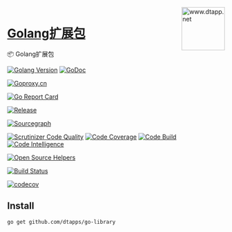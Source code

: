 <img align="right" width="100" src="https://kodo-cdn.dtapp.net/04/999e9f2f06d396968eacc10ce9bc8a.png" alt="www.dtapp.net"/>

<h1 align="left"><a href="https://www.dtapp.net/">Golang扩展包</a></h1>

📦 Golang扩展包

[comment]: <> (go)
[![Golang Version](https://img.shields.io/badge/golang-%3E%3D1.6-8892BF.svg)](https://golang.google.cn/)
[![GoDoc](https://pkg.go.dev/badge/github.com/dtapps/go-library?status.svg)](https://pkg.go.dev/github.com/dtapps/go-library?tab=doc)

[comment]: <> (goproxy.cn)
[![Goproxy.cn](https://goproxy.cn/stats/github.com/dtapps/go-library/badges/download-count.svg)](https://goproxy.cn)

[comment]: <> (goreportcard.com)
[![Go Report Card](https://goreportcard.com/badge/github.com/dtapps/go-library)](https://goreportcard.com/report/github.com/dtapps/go-library)

[comment]: <> (github.com)
[![Release](https://img.shields.io/github/release/dtapps/go-library.svg?style=flat-square)](https://github.com/dtapps/go-library/releases)

[comment]: <> (sourcegraph.com)
[![Sourcegraph](https://sourcegraph.com/github.com/dtapps/go-library/-/badge.svg)](https://sourcegraph.com/github.com/dtapps/go-library?badge)

[comment]: <> (scrutinizer-ci.com)
[![Scrutinizer Code Quality](https://scrutinizer-ci.com/g/dtapps/go-library/badges/quality-score.png?b=master)](https://scrutinizer-ci.com/g/dtapps/go-library/?branch=master)
[![Code Coverage](https://scrutinizer-ci.com/g/dtapps/go-library/badges/coverage.png?b=master)](https://scrutinizer-ci.com/g/dtapps/go-library/?branch=master)
[![Code Build](https://scrutinizer-ci.com/g/dtapps/go-library/badges/build.png?b=master)](https://scrutinizer-ci.com/g/dtapps/go-library/?branch=master)
[![Code Intelligence](https://scrutinizer-ci.com/g/dtapps/go-library/badges/code-intelligence.svg?b=master)](https://scrutinizer-ci.com/g/dtapps/go-library/?branch=master)

[comment]: <> (www.codetriage.com)
[![Open Source Helpers](https://www.codetriage.com/dtapps/go-library/badges/users.svg)](https://www.codetriage.com/dtapps/go-library)

[comment]: <> (www.travis-ci.com)
[![Build Status](https://api.travis-ci.com/dtapps/go-library.svg?branch=master)](https://www.travis-ci.com/github/dtapps/go-library)

[comment]: <> (app.codecov.io)
[![codecov](https://codecov.io/gh/dtapps/go-library/branch/master/graph/badge.svg)](https://codecov.io/gh/dtapps/go-library)

## Install

```Importing
go get github.com/dtapps/go-library
```

